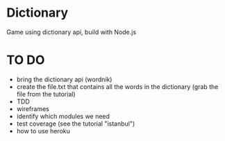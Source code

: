 # Dictionary
Game using dictionary api, build with Node.js

TO DO
=====

- bring the dictionary api (wordnik)
- create the file.txt that contains all the words in the dictionary (grab the file from the tutorial)
- TDD
- wireframes
- identify which modules we need
- test coverage (see the tutorial "istanbul") 
- how to use heroku
